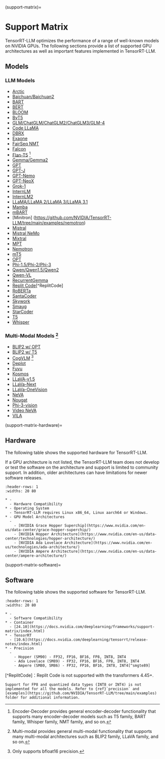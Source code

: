 (support-matrix)=

# Support Matrix

TensorRT-LLM optimizes the performance of a range of well-known models on NVIDIA GPUs. The following sections provide a list of supported GPU architectures as well as important features implemented in TensorRT-LLM.

## Models

### LLM Models

- [Arctic](https://github.com/NVIDIA/TensorRT-LLM/tree/main/examples/arctic)
- [Baichuan/Baichuan2](https://github.com/NVIDIA/TensorRT-LLM/tree/main/examples/baichuan)
- [BART](https://github.com/NVIDIA/TensorRT-LLM/tree/main/examples/enc_dec)
- [BERT](https://github.com/NVIDIA/TensorRT-LLM/tree/main/examples/bert)
- [BLOOM](https://github.com/NVIDIA/TensorRT-LLM/tree/main/examples/bloom)
- [ByT5](https://github.com/NVIDIA/TensorRT-LLM/tree/main/examples/enc_dec)
- [GLM/ChatGLM/ChatGLM2/ChatGLM3/GLM-4](https://github.com/NVIDIA/TensorRT-LLM/tree/main/examples/chatglm)
- [Code LLaMA](https://github.com/NVIDIA/TensorRT-LLM/tree/main/examples/llama)
- [DBRX](https://github.com/NVIDIA/TensorRT-LLM/tree/main/examples/dbrx)
- [Exaone](https://github.com/NVIDIA/TensorRT-LLM/tree/main/examples/exaone)
- [FairSeq NMT](https://github.com/NVIDIA/TensorRT-LLM/tree/main/examples/enc_dec)
- [Falcon](https://github.com/NVIDIA/TensorRT-LLM/tree/main/examples/falcon)
- [Flan-T5](https://github.com/NVIDIA/TensorRT-LLM/tree/main/examples/enc_dec) [^encdec]
- [Gemma/Gemma2](https://github.com/NVIDIA/TensorRT-LLM/tree/main/examples/gemma)
- [GPT](https://github.com/NVIDIA/TensorRT-LLM/tree/main/examples/gpt)
- [GPT-J](https://github.com/NVIDIA/TensorRT-LLM/tree/main/examples/gptj)
- [GPT-Nemo](https://github.com/NVIDIA/TensorRT-LLM/tree/main/examples/gpt)
- [GPT-NeoX](https://github.com/NVIDIA/TensorRT-LLM/tree/main/examples/gptneox)
- [Grok-1](https://github.com/NVIDIA/TensorRT-LLM/tree/main/examples/grok)
- [InternLM](https://github.com/NVIDIA/TensorRT-LLM/tree/main/examples/internlm)
- [InternLM2](https://github.com/NVIDIA/TensorRT-LLM/tree/main/examples/internlm2)
- [LLaMA/LLaMA 2/LLaMA 3/LLaMA 3.1](https://github.com/NVIDIA/TensorRT-LLM/tree/main/examples/llama)
- [Mamba](https://github.com/NVIDIA/TensorRT-LLM/tree/main/examples/mamba)
- [mBART](https://github.com/NVIDIA/TensorRT-LLM/tree/main/examples/enc_dec)
- [Minitron] (https://github.com/NVIDIA/TensorRT-LLM/tree/main/examples/nemotron)
- [Mistral](https://github.com/NVIDIA/TensorRT-LLM/tree/main/examples/llama)
- [Mistral NeMo](https://github.com/NVIDIA/TensorRT-LLM/tree/main/examples/llama)
- [Mixtral](https://github.com/NVIDIA/TensorRT-LLM/tree/main/examples/mixtral)
- [MPT](https://github.com/NVIDIA/TensorRT-LLM/tree/main/examples/mpt)
- [Nemotron](https://github.com/NVIDIA/TensorRT-LLM/tree/main/examples/nemotron)
- [mT5](https://github.com/NVIDIA/TensorRT-LLM/tree/main/examples/enc_dec)
- [OPT](https://github.com/NVIDIA/TensorRT-LLM/tree/main/examples/opt)
- [Phi-1.5/Phi-2/Phi-3](https://github.com/NVIDIA/TensorRT-LLM/tree/main/examples/phi)
- [Qwen/Qwen1.5/Qwen2](https://github.com/NVIDIA/TensorRT-LLM/tree/main/examples/qwen)
- [Qwen-VL](https://github.com/NVIDIA/TensorRT-LLM/tree/main/examples/qwenvl)
- [RecurrentGemma](https://github.com/NVIDIA/TensorRT-LLM/tree/main/examples/recurrentgemma)
- [Replit Code](https://github.com/NVIDIA/TensorRT-LLM/tree/main/examples/mpt)[^ReplitCode]
- [RoBERTa](https://github.com/NVIDIA/TensorRT-LLM/tree/main/examples/bert)
- [SantaCoder](https://github.com/NVIDIA/TensorRT-LLM/tree/main/examples/gpt)
- [Skywork](https://github.com/NVIDIA/TensorRT-LLM/tree/main/examples/skywork)
- [Smaug](https://github.com/NVIDIA/TensorRT-LLM/tree/main/examples/smaug)
- [StarCoder](https://github.com/NVIDIA/TensorRT-LLM/tree/main/examples/gpt)
- [T5](https://github.com/NVIDIA/TensorRT-LLM/tree/main/examples/enc_dec)
- [Whisper](https://github.com/NVIDIA/TensorRT-LLM/tree/main/examples/whisper)


### Multi-Modal Models [^multimod]

- [BLIP2 w/ OPT](https://github.com/NVIDIA/TensorRT-LLM/tree/main/examples/multimodal)
- [BLIP2 w/ T5](https://github.com/NVIDIA/TensorRT-LLM/tree/main/examples/multimodal)
- [CogVLM](https://github.com/NVIDIA/TensorRT-LLM/tree/main/examples/multimodal) [^bf16only]
- [Deplot](https://github.com/NVIDIA/TensorRT-LLM/tree/main/examples/multimodal)
- [Fuyu](https://github.com/NVIDIA/TensorRT-LLM/tree/main/examples/multimodal)
- [Kosmos](https://github.com/NVIDIA/TensorRT-LLM/tree/main/examples/multimodal)
- [LLaVA-v1.5](https://github.com/NVIDIA/TensorRT-LLM/tree/main/examples/multimodal)
- [LLaVa-Next](https://github.com/NVIDIA/TensorRT-LLM/tree/main/examples/multimodal)
- [LLaVa-OneVision](https://github.com/NVIDIA/TensorRT-LLM/tree/main/examples/multimodal)
- [NeVA](https://github.com/NVIDIA/TensorRT-LLM/tree/main/examples/multimodal)
- [Nougat](https://github.com/NVIDIA/TensorRT-LLM/tree/main/examples/multimodal)
- [Phi-3-vision](https://github.com/NVIDIA/TensorRT-LLM/tree/main/examples/multimodal)
- [Video NeVA](https://github.com/NVIDIA/TensorRT-LLM/tree/main/examples/multimodal)
- [VILA](https://github.com/NVIDIA/TensorRT-LLM/tree/main/examples/multimodal)


(support-matrix-hardware)=
## Hardware

The following table shows the supported hardware for TensorRT-LLM.

If a GPU architecture is not listed, the TensorRT-LLM team does not develop or test the software on the architecture and support is limited to community support.
In addition, older architectures can have limitations for newer software releases.

```{list-table}
:header-rows: 1
:widths: 20 80

* -
  - Hardware Compatibility
* - Operating System
  - TensorRT-LLM requires Linux x86_64, Linux aarch64 or Windows.
* - GPU Model Architectures
  -
    - [NVIDIA Grace Hopper Superchip](https://www.nvidia.com/en-us/data-center/grace-hopper-superchip/)
    - [NVIDIA Hopper Architecture](https://www.nvidia.com/en-us/data-center/technologies/hopper-architecture/)
    - [NVIDIA Ada Lovelace Architecture](https://www.nvidia.com/en-us/technologies/ada-architecture/)
    - [NVIDIA Ampere Architecture](https://www.nvidia.com/en-us/data-center/ampere-architecture/)
```

(support-matrix-software)=
## Software

The following table shows the supported software for TensorRT-LLM.

```{list-table}
:header-rows: 1
:widths: 20 80

* -
  - Software Compatibility
* - Container
  - [24.10](https://docs.nvidia.com/deeplearning/frameworks/support-matrix/index.html)
* - TensorRT
  - [10.6](https://docs.nvidia.com/deeplearning/tensorrt/release-notes/index.html)
* - Precision
  -
    - Hopper (SM90) - FP32, FP16, BF16, FP8, INT8, INT4
    - Ada Lovelace (SM89) - FP32, FP16, BF16, FP8, INT8, INT4
    - Ampere (SM80, SM86) - FP32, FP16, BF16, INT8, INT4[^smgte89]
```
[^ReplitCode]：Replit Code is not supported with the transformers 4.45+.

[^smgte89]: INT4 AWQ and GPTQ with FP8 activations require SM >= 89.

[^encdec]: Encoder-Decoder provides general encoder-decoder functionality that supports many encoder-decoder models such as T5 family, BART family, Whisper family, NMT family, and so on.

[^multimod]: Multi-modal provides general multi-modal functionality that supports many multi-modal architectures such as BLIP2 family, LLaVA family, and so on.

[^bf16only]: Only supports bfloat16 precision.


```{note}
Support for FP8 and quantized data types (INT8 or INT4) is not implemented for all the models. Refer to {ref}`precision` and [examples](https://github.com/NVIDIA/TensorRT-LLM/tree/main/examples) folder for additional information.
```
